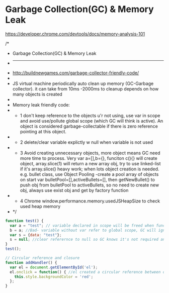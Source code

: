# Garbage Collection(GC) & Memory Leak

https://developer.chrome.com/devtools/docs/memory-analysis-101

  /*
   * Garbage Collection(GC) & Memory Leak
   * -------------
   * http://buildnewgames.com/garbage-collector-friendly-code/
   *
   * JS virtual machine periodically auto clean up memory (GC-Garbage collector). it can take from 10ms -2000ms to cleanup depends on how many objects is created
   *
   * Memory leak friendly code:
   * - 1 don't keep reference to the objects u'r not using, use var in scope and avoid use/pollute global scope (which GC will think is active).  An object is considered garbage-collectable if there is zero reference pointing at this object.
   * - 2 delete/clear variable explictly w null when variable is not used
   * - 3 Avoid creating unnecessary objects, more object means GC need more time to process. Very var a=[],b={}, funciton c(){} will create object, array.slice(1) will return a new array obj, try to use linked-list if it's array.slice() heavy work; when lots object creation is needed. e.g. bullet class, use Object Pooling -create a pool array of objects on start var bulletPool=[],activeBullets=[], then getNewBullet() to push obj from bulletPool to activeBullets, so no need to create new obj, always use exist obj and get by factory function
   * - 4 Chrome window.performance.memory.usedJSHeapSize to check used heap memory
   * */
   
```js
function test() {
  var a = "test"; // variable declared in scope will be freed when function gone out of its scope
  b = a; //Bad- variable without var refer to global scope, GC will ignore free ref to global scope (since it never run out of global scope)
  var s = {data: "test"};
  s = null; //clear referernce to null so GC knows it's not required and can be freed
}
test();

// Circular reference and closure
function addHandler() {
  var el = document.getElementById('el');
  el.onclick = function() { //el created a circular reference between dom object el and js object (anonymous handle function with el as context)
    this.style.backgroundColor = 'red';
  };
}
```
